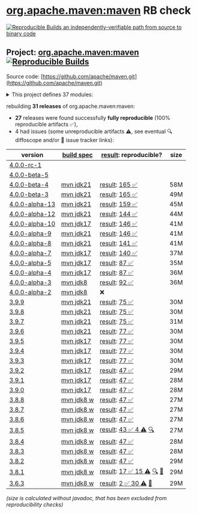 [org.apache.maven:maven](https://central.sonatype.com/artifact/org.apache.maven/maven/versions) RB check
=======

[![Reproducible Builds](https://reproducible-builds.org/images/logos/rb.svg) an independently-verifiable path from source to binary code](https://reproducible-builds.org/)

## Project: [org.apache.maven:maven](https://central.sonatype.com/artifact/org.apache.maven/maven/versions) [![Reproducible Builds](https://img.shields.io/endpoint?url=https://raw.githubusercontent.com/jvm-repo-rebuild/reproducible-central/master/content/org/apache/maven/maven/badge.json)](https://github.com/jvm-repo-rebuild/reproducible-central/blob/master/content/org/apache/maven/maven/README.md)

Source code: [https://github.com/apache/maven.git](https://github.com/apache/maven.git)

<details><summary>This project defines 37 modules:</summary>

* [org.apache.maven:apache-maven](https://central.sonatype.com/artifact/org.apache.maven/apache-maven/overview)
* [org.apache.maven:maven](https://central.sonatype.com/artifact/org.apache.maven/maven/overview)
* [org.apache.maven:maven-api](https://central.sonatype.com/artifact/org.apache.maven/maven-api/overview)
* [org.apache.maven:maven-api-core](https://central.sonatype.com/artifact/org.apache.maven/maven-api-core/overview)
* [org.apache.maven:maven-api-di](https://central.sonatype.com/artifact/org.apache.maven/maven-api-di/overview)
* [org.apache.maven:maven-api-impl](https://central.sonatype.com/artifact/org.apache.maven/maven-api-impl/overview)
* [org.apache.maven:maven-api-meta](https://central.sonatype.com/artifact/org.apache.maven/maven-api-meta/overview)
* [org.apache.maven:maven-api-metadata](https://central.sonatype.com/artifact/org.apache.maven/maven-api-metadata/overview)
* [org.apache.maven:maven-api-model](https://central.sonatype.com/artifact/org.apache.maven/maven-api-model/overview)
* [org.apache.maven:maven-api-plugin](https://central.sonatype.com/artifact/org.apache.maven/maven-api-plugin/overview)
* [org.apache.maven:maven-api-settings](https://central.sonatype.com/artifact/org.apache.maven/maven-api-settings/overview)
* [org.apache.maven:maven-api-spi](https://central.sonatype.com/artifact/org.apache.maven/maven-api-spi/overview)
* [org.apache.maven:maven-api-toolchain](https://central.sonatype.com/artifact/org.apache.maven/maven-api-toolchain/overview)
* [org.apache.maven:maven-api-xml](https://central.sonatype.com/artifact/org.apache.maven/maven-api-xml/overview)
* [org.apache.maven:maven-artifact](https://central.sonatype.com/artifact/org.apache.maven/maven-artifact/overview)
* [org.apache.maven:maven-bom](https://central.sonatype.com/artifact/org.apache.maven/maven-bom/overview)
* [org.apache.maven:maven-builder-support](https://central.sonatype.com/artifact/org.apache.maven/maven-builder-support/overview)
* [org.apache.maven:maven-compat](https://central.sonatype.com/artifact/org.apache.maven/maven-compat/overview)
* [org.apache.maven:maven-core](https://central.sonatype.com/artifact/org.apache.maven/maven-core/overview)
* [org.apache.maven:maven-di](https://central.sonatype.com/artifact/org.apache.maven/maven-di/overview)
* [org.apache.maven:maven-embedder](https://central.sonatype.com/artifact/org.apache.maven/maven-embedder/overview)
* [org.apache.maven:maven-jline](https://central.sonatype.com/artifact/org.apache.maven/maven-jline/overview)
* [org.apache.maven:maven-model](https://central.sonatype.com/artifact/org.apache.maven/maven-model/overview)
* [org.apache.maven:maven-model-builder](https://central.sonatype.com/artifact/org.apache.maven/maven-model-builder/overview)
* [org.apache.maven:maven-model-transform](https://central.sonatype.com/artifact/org.apache.maven/maven-model-transform/overview)
* [org.apache.maven:maven-plugin-api](https://central.sonatype.com/artifact/org.apache.maven/maven-plugin-api/overview)
* [org.apache.maven:maven-repository-metadata](https://central.sonatype.com/artifact/org.apache.maven/maven-repository-metadata/overview)
* [org.apache.maven:maven-resolver-provider](https://central.sonatype.com/artifact/org.apache.maven/maven-resolver-provider/overview)
* [org.apache.maven:maven-settings](https://central.sonatype.com/artifact/org.apache.maven/maven-settings/overview)
* [org.apache.maven:maven-settings-builder](https://central.sonatype.com/artifact/org.apache.maven/maven-settings-builder/overview)
* [org.apache.maven:maven-slf4j-provider](https://central.sonatype.com/artifact/org.apache.maven/maven-slf4j-provider/overview)
* [org.apache.maven:maven-slf4j-wrapper](https://central.sonatype.com/artifact/org.apache.maven/maven-slf4j-wrapper/overview)
* [org.apache.maven:maven-toolchain-builder](https://central.sonatype.com/artifact/org.apache.maven/maven-toolchain-builder/overview)
* [org.apache.maven:maven-toolchain-model](https://central.sonatype.com/artifact/org.apache.maven/maven-toolchain-model/overview)
* [org.apache.maven:maven-xml-impl](https://central.sonatype.com/artifact/org.apache.maven/maven-xml-impl/overview)
* [org.apache.maven:modello-plugin-velocity](https://central.sonatype.com/artifact/org.apache.maven/modello-plugin-velocity/overview)
* [org.apache.maven:plexus-utils](https://central.sonatype.com/artifact/org.apache.maven/plexus-utils/overview)
</details>

rebuilding **31 releases** of org.apache.maven:maven:
- **27** releases were found successfully **fully reproducible** (100% reproducible artifacts :white_check_mark:),
- 4 had issues (some unreproducible artifacts :warning:, see eventual :mag: diffoscope and/or :memo: issue tracker links):

| version | [build spec](/BUILDSPEC.md) | [result](https://reproducible-builds.org/docs/jvm/): reproducible? | size |
| -- | --------- | ------ | -- |
| [4.0.0-rc-1](https://central.sonatype.com/artifact/org.apache.maven/maven/4.0.0-rc-1/pom) | | | |
| [4.0.0-beta-5](https://central.sonatype.com/artifact/org.apache.maven/maven/4.0.0-beta-5/pom) | | | |
| [4.0.0-beta-4](https://central.sonatype.com/artifact/org.apache.maven/maven/4.0.0-beta-4/pom) | [mvn jdk21](maven-4.0.0-beta-4.buildspec) | [result](maven-4.0.0-beta-4.buildinfo): [165 :white_check_mark: ](maven-4.0.0-beta-4.buildcompare) | 58M |
| [4.0.0-beta-3](https://central.sonatype.com/artifact/org.apache.maven/maven/4.0.0-beta-3/pom) | [mvn jdk21](maven-4.0.0-beta-3.buildspec) | [result](maven-4.0.0-beta-3.buildinfo): [165 :white_check_mark: ](maven-4.0.0-beta-3.buildcompare) | 49M |
| [4.0.0-alpha-13](https://central.sonatype.com/artifact/org.apache.maven/maven/4.0.0-alpha-13/pom) | [mvn jdk21](maven-4.0.0-alpha-13.buildspec) | [result](maven-4.0.0-alpha-13.buildinfo): [159 :white_check_mark: ](maven-4.0.0-alpha-13.buildcompare) | 45M |
| [4.0.0-alpha-12](https://central.sonatype.com/artifact/org.apache.maven/maven/4.0.0-alpha-12/pom) | [mvn jdk21](maven-4.0.0-alpha-12.buildspec) | [result](maven-4.0.0-alpha-12.buildinfo): [144 :white_check_mark: ](maven-4.0.0-alpha-12.buildcompare) | 44M |
| [4.0.0-alpha-10](https://central.sonatype.com/artifact/org.apache.maven/maven/4.0.0-alpha-10/pom) | [mvn jdk17](maven-4.0.0-alpha-10.buildspec) | [result](maven-4.0.0-alpha-10.buildinfo): [146 :white_check_mark: ](maven-4.0.0-alpha-10.buildcompare) | 41M |
| [4.0.0-alpha-9](https://central.sonatype.com/artifact/org.apache.maven/maven/4.0.0-alpha-9/pom) | [mvn jdk21](maven-4.0.0-alpha-9.buildspec) | [result](maven-4.0.0-alpha-9.buildinfo): [146 :white_check_mark: ](maven-4.0.0-alpha-9.buildcompare) | 41M |
| [4.0.0-alpha-8](https://central.sonatype.com/artifact/org.apache.maven/maven/4.0.0-alpha-8/pom) | [mvn jdk21](maven-4.0.0-alpha-8.buildspec) | [result](maven-4.0.0-alpha-8.buildinfo): [141 :white_check_mark: ](maven-4.0.0-alpha-8.buildcompare) | 41M |
| [4.0.0-alpha-7](https://central.sonatype.com/artifact/org.apache.maven/maven/4.0.0-alpha-7/pom) | [mvn jdk17](maven-4.0.0-alpha-7.buildspec) | [result](maven-4.0.0-alpha-7.buildinfo): [140 :white_check_mark: ](maven-4.0.0-alpha-7.buildcompare) | 37M |
| [4.0.0-alpha-5](https://central.sonatype.com/artifact/org.apache.maven/maven/4.0.0-alpha-5/pom) | [mvn jdk17](maven-4.0.0-alpha-5.buildspec) | [result](maven-4.0.0-alpha-5.buildinfo): [87 :white_check_mark: ](maven-4.0.0-alpha-5.buildcompare) | 35M |
| [4.0.0-alpha-4](https://central.sonatype.com/artifact/org.apache.maven/maven/4.0.0-alpha-4/pom) | [mvn jdk17](maven-4.0.0-alpha-4.buildspec) | [result](maven-4.0.0-alpha-4.buildinfo): [87 :white_check_mark: ](maven-4.0.0-alpha-4.buildcompare) | 36M |
| [4.0.0-alpha-3](https://central.sonatype.com/artifact/org.apache.maven/maven/4.0.0-alpha-3/pom) | [mvn jdk8](maven-4.0.0-alpha-3.buildspec) | [result](maven-4.0.0-alpha-3.buildinfo): [92 :white_check_mark: ](maven-4.0.0-alpha-3.buildcompare) | 36M |
| [4.0.0-alpha-2](https://central.sonatype.com/artifact/org.apache.maven/maven/4.0.0-alpha-2/pom) | [mvn jdk8](maven-4.0.0-alpha-2.buildspec) | :x: | |
| [3.9.9](https://central.sonatype.com/artifact/org.apache.maven/maven/3.9.9/pom) | [mvn jdk21](maven-3.9.9.buildspec) | [result](maven-3.9.9.buildinfo): [75 :white_check_mark: ](maven-3.9.9.buildcompare) | 30M |
| [3.9.8](https://central.sonatype.com/artifact/org.apache.maven/maven/3.9.8/pom) | [mvn jdk21](maven-3.9.8.buildspec) | [result](maven-3.9.8.buildinfo): [75 :white_check_mark: ](maven-3.9.8.buildcompare) | 30M |
| [3.9.7](https://central.sonatype.com/artifact/org.apache.maven/maven/3.9.7/pom) | [mvn jdk21](maven-3.9.7.buildspec) | [result](maven-3.9.7.buildinfo): [75 :white_check_mark: ](maven-3.9.7.buildcompare) | 31M |
| [3.9.6](https://central.sonatype.com/artifact/org.apache.maven/maven/3.9.6/pom) | [mvn jdk21](maven-3.9.6.buildspec) | [result](maven-3.9.6.buildinfo): [77 :white_check_mark: ](maven-3.9.6.buildcompare) | 30M |
| [3.9.5](https://central.sonatype.com/artifact/org.apache.maven/maven/3.9.5/pom) | [mvn jdk17](maven-3.9.5.buildspec) | [result](maven-3.9.5.buildinfo): [77 :white_check_mark: ](maven-3.9.5.buildcompare) | 30M |
| [3.9.4](https://central.sonatype.com/artifact/org.apache.maven/maven/3.9.4/pom) | [mvn jdk17](maven-3.9.4.buildspec) | [result](maven-3.9.4.buildinfo): [77 :white_check_mark: ](maven-3.9.4.buildcompare) | 30M |
| [3.9.3](https://central.sonatype.com/artifact/org.apache.maven/maven/3.9.3/pom) | [mvn jdk17](maven-3.9.3.buildspec) | [result](maven-3.9.3.buildinfo): [77 :white_check_mark: ](maven-3.9.3.buildcompare) | 30M |
| [3.9.2](https://central.sonatype.com/artifact/org.apache.maven/maven/3.9.2/pom) | [mvn jdk17](maven-3.9.2.buildspec) | [result](maven-3.9.2.buildinfo): [47 :white_check_mark: ](maven-3.9.2.buildcompare) | 29M |
| [3.9.1](https://central.sonatype.com/artifact/org.apache.maven/maven/3.9.1/pom) | [mvn jdk17](maven-3.9.1.buildspec) | [result](maven-3.9.1.buildinfo): [47 :white_check_mark: ](maven-3.9.1.buildcompare) | 28M |
| [3.9.0](https://central.sonatype.com/artifact/org.apache.maven/maven/3.9.0/pom) | [mvn jdk17](maven-3.9.0.buildspec) | [result](maven-3.9.0.buildinfo): [47 :white_check_mark: ](maven-3.9.0.buildcompare) | 28M |
| [3.8.8](https://central.sonatype.com/artifact/org.apache.maven/maven/3.8.8/pom) | [mvn jdk8 w](maven-3.8.8.buildspec) | [result](maven-3.8.8.buildinfo): [47 :white_check_mark: ](maven-3.8.8.buildcompare) | 27M |
| [3.8.7](https://central.sonatype.com/artifact/org.apache.maven/maven/3.8.7/pom) | [mvn jdk8 w](maven-3.8.7.buildspec) | [result](maven-3.8.7.buildinfo): [47 :white_check_mark: ](maven-3.8.7.buildcompare) | 27M |
| [3.8.6](https://central.sonatype.com/artifact/org.apache.maven/maven/3.8.6/pom) | [mvn jdk8 w](maven-3.8.6.buildspec) | [result](maven-3.8.6.buildinfo): [47 :white_check_mark: ](maven-3.8.6.buildcompare) | 27M |
| [3.8.5](https://central.sonatype.com/artifact/org.apache.maven/maven/3.8.5/pom) | [mvn jdk8 w](maven-3.8.5.buildspec) | [result](maven-3.8.5.buildinfo): [43 :white_check_mark:  4 :warning:](maven-3.8.5.buildcompare) [:mag:](maven-3.8.5.diffoscope) | 27M |
| [3.8.4](https://central.sonatype.com/artifact/org.apache.maven/maven/3.8.4/pom) | [mvn jdk8 w](maven-3.8.4.buildspec) | [result](maven-3.8.4.buildinfo): [47 :white_check_mark: ](maven-3.8.4.buildcompare) | 28M |
| [3.8.3](https://central.sonatype.com/artifact/org.apache.maven/maven/3.8.3/pom) | [mvn jdk8 w](maven-3.8.3.buildspec) | [result](maven-3.8.3.buildinfo): [47 :white_check_mark: ](maven-3.8.3.buildcompare) | 28M |
| [3.8.2](https://central.sonatype.com/artifact/org.apache.maven/maven/3.8.2/pom) | [mvn jdk8 w](maven-3.8.2.buildspec) | [result](maven-3.8.2.buildinfo): [47 :white_check_mark: ](maven-3.8.2.buildcompare) | 29M |
| [3.8.1](https://central.sonatype.com/artifact/org.apache.maven/maven/3.8.1/pom) | [mvn jdk8 w](maven-3.8.1.buildspec) | [result](maven-3.8.1.buildinfo): [17 :white_check_mark:  15 :warning:](maven-3.8.1.buildcompare) [:mag:](maven-3.8.1.diffoscope) [:memo:](https://issues.apache.org/jira/browse/MNG-7155) | 29M |
| [3.6.3](https://central.sonatype.com/artifact/org.apache.maven/maven/3.6.3/pom) | [mvn jdk8 w](maven-3.6.3.buildspec) | [result](apache-maven-3.6.3.buildinfo): [2 :white_check_mark:  30 :warning:](apache-maven-3.6.3.buildcompare) [:memo:](https://issues.apache.org/jira/browse/MNG-6859) | 29M |

<i>(size is calculated without javadoc, that has been excluded from reproducibility checks)</i>
